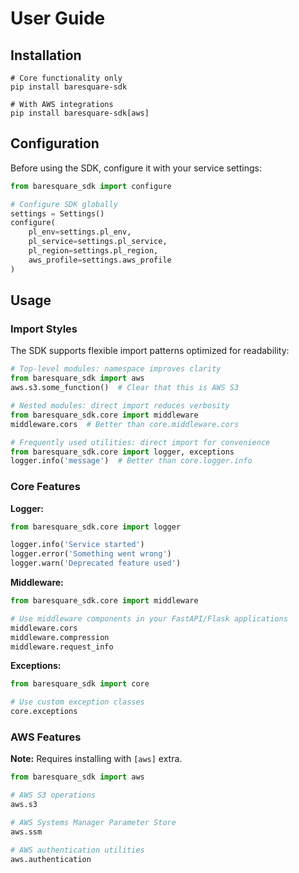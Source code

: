 # User Guide

## Installation

```shell
# Core functionality only
pip install baresquare-sdk

# With AWS integrations
pip install baresquare-sdk[aws]
```

## Configuration

Before using the SDK, configure it with your service settings:

```python
from baresquare_sdk import configure

# Configure SDK globally
settings = Settings()
configure(
    pl_env=settings.pl_env,
    pl_service=settings.pl_service,
    pl_region=settings.pl_region,
    aws_profile=settings.aws_profile
)
```

## Usage

### Import Styles

The SDK supports flexible import patterns optimized for readability:

```python
# Top-level modules: namespace improves clarity
from baresquare_sdk import aws
aws.s3.some_function()  # Clear that this is AWS S3

# Nested modules: direct import reduces verbosity 
from baresquare_sdk.core import middleware
middleware.cors  # Better than core.middleware.cors

# Frequently used utilities: direct import for convenience
from baresquare_sdk.core import logger, exceptions
logger.info('message')  # Better than core.logger.info
```

### Core Features

**Logger:**

```python
from baresquare_sdk.core import logger

logger.info('Service started')
logger.error('Something went wrong')
logger.warn('Deprecated feature used')
```

**Middleware:**

```python
from baresquare_sdk.core import middleware

# Use middleware components in your FastAPI/Flask applications
middleware.cors
middleware.compression
middleware.request_info
```

**Exceptions:**

```python
from baresquare_sdk import core

# Use custom exception classes
core.exceptions
```

### AWS Features

**Note:** Requires installing with `[aws]` extra.

```python
from baresquare_sdk import aws

# AWS S3 operations
aws.s3

# AWS Systems Manager Parameter Store
aws.ssm

# AWS authentication utilities
aws.authentication
```